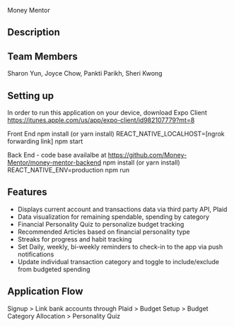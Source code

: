 Money Mentor

## Description

## Team Members
Sharon Yun,
Joyce Chow,
Pankti Parikh,
Sheri Kwong

## Setting up
In order to run this application on your device, download Expo Client
https://itunes.apple.com/us/app/expo-client/id982107779?mt=8

Front End
npm install (or yarn install)
REACT_NATIVE_LOCALHOST=[ngrok forwarding link] npm start

Back End - code base availalbe at https://github.com/Money-Mentor/money-mentor-backend
npm install (or yarn install)
REACT_NATIVE_ENV=production npm run


## Features
- Displays current account and transactions data via third party API, Plaid
- Data visualization for remaining spendable, spending by category
- Financial Personality Quiz to personalize budget tracking
- Recommended Articles based on financial personality type
- Streaks for progress and habit tracking
- Set Daily, weekly, bi-weekly reminders to check-in to the app via push notifications 
- Update individual transaction category and toggle to include/exclude from budgeted spending


## Application Flow
Signup > Link bank accounts through Plaid > Budget Setup > Budget Category Allocation > Personality Quiz


## 
